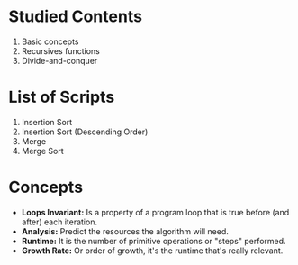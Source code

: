 # Studied Contents

1. Basic concepts
2. Recursives functions
3. Divide-and-conquer

# List of Scripts

1. Insertion Sort
2. Insertion Sort (Descending Order)
3. Merge
3. Merge Sort

# Concepts

- **Loops Invariant:** Is a property of a program loop that is true before (and after) each iteration.
- **Analysis:** Predict the resources the algorithm will need.
- **Runtime:** It is the number of primitive operations or "steps" performed.
- **Growth Rate:** Or order of growth, it's the runtime that's really relevant.
